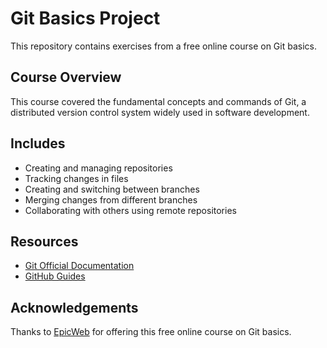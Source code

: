 # Git Basics Project

This repository contains exercises from a free online course on Git basics.

## Course Overview

This course covered the fundamental concepts and commands of Git, a distributed version control system widely used in software development.

## Includes

- Creating and managing repositories
- Tracking changes in files
- Creating and switching between branches
- Merging changes from different branches
- Collaborating with others using remote repositories

## Resources

- [Git Official Documentation](https://git-scm.com/doc)
- [GitHub Guides](https://guides.github.com/)

## Acknowledgements

Thanks to [EpicWeb](https://www.epicweb.dev/tutorials/git-fundamentals) for offering this free online course on Git basics.
